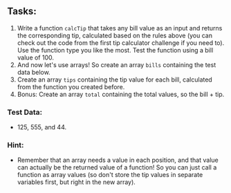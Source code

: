 ## Tasks:

1. Write a function `calcTip` that takes any bill value as an input and returns the corresponding tip, calculated based on the rules above (you can check out the code from the first tip calculator challenge if you need to). Use the function type you like the most. Test the function using a bill value of 100.
2. And now let's use arrays! So create an array `bills` containing the test data below.
3. Create an array `tips` containing the tip value for each bill, calculated from the function you created before.
4. Bonus: Create an array `total` containing the total values, so the bill + tip.

### Test Data:
- 125, 555, and 44.

### Hint:
- Remember that an array needs a value in each position, and that value can actually be the returned value of a function! So you can just call a function as array values (so don't store the tip values in separate variables first, but right in the new array).
